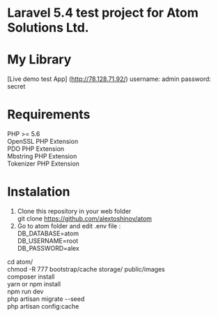 # Laravel 5.4 test project for Atom Solutions Ltd.
# My Library

[Live demo test App] (http://78.128.71.92/)
username: admin
password: secret

# Requirements
PHP >= 5.6<br/>
OpenSSL PHP Extension<br/>
PDO PHP Extension<br/>
Mbstring PHP Extension<br/>
Tokenizer PHP Extension<br/>

Instalation
===========
1. Clone this repository in your web folder<br/>
git clone https://github.com/alextoshinov/atom<br/>
2. Go to atom folder and edit .env file : <br/>
DB_DATABASE=atom<br/>
DB_USERNAME=root<br/>
DB_PASSWORD=alex<br/>

cd atom/<br/>
chmod -R 777 bootstrap/cache storage/ public/images<br/>
composer install<br/>
yarn or npm install<br/>
npm run dev<br/>
php artisan migrate --seed<br/>
php artisan config:cache<br/>
